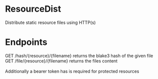 # ResourceDist
Distribute static resource files using HTTP(s)

# Endpoints
GET /hash/{resource}/{filename} returns the blake3 hash of the given file <br>
GET /file/{resource}/{filename} returns the files content
<br><br>
Additionally a bearer token has is required for protected resources
